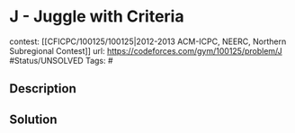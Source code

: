 # J - Juggle with Criteria

contest: [[CFICPC/100125/100125|2012-2013 ACM-ICPC, NEERC, Northern Subregional Contest]]
url: https://codeforces.com/gym/100125/problem/J
#Status/UNSOLVED
Tags: #

## Description

## Solution


